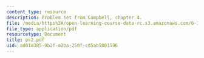 ```yaml
---
content_type: resource
description: Problem set from Campbell, chapter 4.
file: /media/https%3A/open-learning-course-data-rc.s3.amazonaws.com/6-152j-micro-nano-processing-technology-fall-2005/ad01a3859b2fa2ba250fcd5ab5801596_ps2.pdf
file_type: application/pdf
resourcetype: Document
title: ps2.pdf
uid: ad01a385-9b2f-a2ba-250f-cd5ab5801596
---
```

